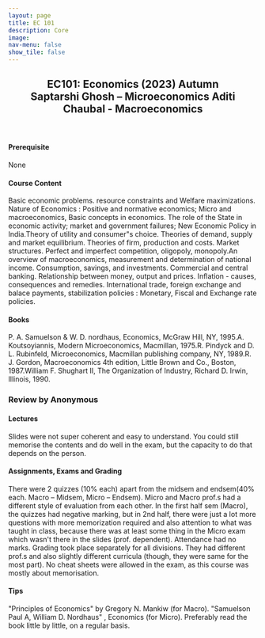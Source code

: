 ```yaml
---
layout: page
title: EC 101
description: Core
image: 
nav-menu: false
show_tile: false
---
```


<!-- Main -->
<div id="main" class="alt">

<!-- One -->
<section id="one">
	<div class="inner">
		<header class="major">
			<h2>EC101: Economics (2023) Autumn
             <br>Saptarshi Ghosh – Microeconomics 
                Aditi Chaubal - Macroeconomics</h2>
		</header>

<h4> Prerequisite</h4>
<p>None</p>

<h4> Course Content</h4>
<p>Basic economic problems. resource constraints and Welfare maximizations. Nature of Economics : Positive and normative economics; Micro and macroeconomics, Basic concepts in economics. The role of the State in economic activity; market and government failures; New Economic Policy in India.Theory of utility and consumer"s choice. Theories of demand, supply and market equilibrium. Theories of firm, production and costs. Market structures. Perfect and imperfect competition, oligopoly, monopoly.An overview of macroeconomics, measurement and determination of national income. Consumption, savings, and investments. Commercial and central banking. Relationship between money, output and prices. Inflation - causes, consequences and remedies. International trade, foreign exchange and balace payments, stabilization policies : Monetary, Fiscal and Exchange rate policies.</p>

<h4> Books</h4>
<p>P. A. Samuelson & W. D. nordhaus, Economics, McGraw Hill, NY, 1995.A. Koutsoyiannis, Modern Microeconomics, Macmillan, 1975.R. Pindyck and D. L. Rubinfeld, Microeconomics, Macmillan publishing company, NY, 1989.R. J. Gordon, Macroeconomics 4th edition, Little Brown and Co., Boston, 1987.William F. Shughart II, The Organization of Industry, Richard D. Irwin, Illinois, 1990.
</p>

<!-- ################################################ -->

<h3> Review by Anonymous </h3>

<h4>Lectures</h4>
<p>Slides were not super coherent and easy to understand. You could still memorise the contents and do well in the exam, but the capacity to do that depends on the person.</p>

<h4> Assignments, Exams and Grading</h4>
<p>There were 2 quizzes (10% each) apart from the midsem and endsem(40% each. Macro – Midsem, Micro – Endsem). Micro and Macro prof.s had a different style of evaluation from each other. In the first half sem (Macro), the quizzes had negative marking, but in 2nd half, there were just a lot more questions with more memorization required and also attention to what was taught in class, because there was at least some thing in the Micro exam which wasn't there in the slides (prof. dependent). Attendance had no marks. Grading took place separately for all divisions. They had different prof.s and also slightly different curricula (though, they were same for the most part). No cheat sheets were allowed in the exam, as this course was mostly about memorisation.
</p>

<h4> Tips</h4>
<p>"Principles of Economics" by Gregory N. Mankiw (for Macro). 
"Samuelson Paul A, William D. Nordhaus" , Economics (for Micro). 
Preferably read the book little by little, on a regular basis.</p>

<!-- ################################################ -->
